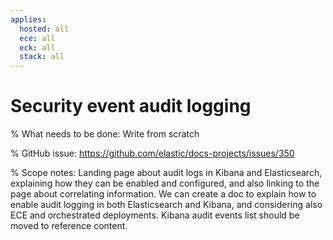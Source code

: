 ```yaml
---
applies:
  hosted: all
  ece: all
  eck: all
  stack: all
---
```

# Security event audit logging

% What needs to be done: Write from scratch

% GitHub issue: https://github.com/elastic/docs-projects/issues/350

% Scope notes: Landing page about audit logs in Kibana and Elasticsearch, explaining how they can be enabled and configured, and also linking to the page about correlating information. We can create a doc to explain how to enable audit logging in both Elasticsearch and Kibana, and considering also ECE and orchestrated deployments. Kibana audit events list should be moved to reference content.